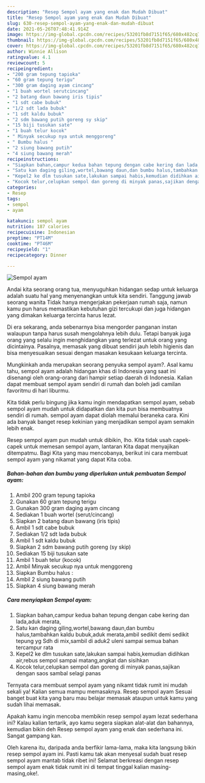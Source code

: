 ```yaml
---
description: "Resep Sempol ayam yang enak dan Mudah Dibuat"
title: "Resep Sempol ayam yang enak dan Mudah Dibuat"
slug: 630-resep-sempol-ayam-yang-enak-dan-mudah-dibuat
date: 2021-05-26T07:48:41.914Z
image: https://img-global.cpcdn.com/recipes/53201fb8d7151f65/680x482cq70/sempol-ayam-foto-resep-utama.jpg
thumbnail: https://img-global.cpcdn.com/recipes/53201fb8d7151f65/680x482cq70/sempol-ayam-foto-resep-utama.jpg
cover: https://img-global.cpcdn.com/recipes/53201fb8d7151f65/680x482cq70/sempol-ayam-foto-resep-utama.jpg
author: Winnie Allison
ratingvalue: 4.1
reviewcount: 5
recipeingredient:
- "200 gram tepung tapioka"
- "60 gram tepung terigu"
- "300 gram daging ayam cincang"
- "1 buah wortel serutcincang"
- "2 batang daun bawang iris tipis"
- "1 sdt cabe bubuk"
- "1/2 sdt lada bubuk"
- "1 sdt kaldu bubuk"
- "2 sdm bawang putih goreng sy skip"
- "15 biji tusukan sate"
- "1 buah telur kocok"
- " Minyak secukup nya untuk menggoreng"
- " Bumbu halus "
- "2 siung bawang putih"
- "4 siung bawang merah"
recipeinstructions:
- "Siapkan bahan,campur kedua bahan tepung dengan cabe kering dan lada,aduk merata,"
- "Satu kan daging giling,wortel,bawang daun,dan bumbu halus,tambahkan kaldu bubuk,aduk merata,ambil sedikit demi sedikit tepung yg Sdh di mix,sambil di aduk2 uleni sampai semua bahan tercampur rata"
- "Kepel2 ke dlm tusukan sate,lakukan sampai habis,kemudian didihkan air,rebus sempol sampai matang,angkat dan sisihkan"
- "Kocok telur,celupkan sempol dan goreng di minyak panas,sajikan dengan saos sambal selagi panas"
categories:
- Resep
tags:
- sempol
- ayam

katakunci: sempol ayam 
nutrition: 187 calories
recipecuisine: Indonesian
preptime: "PT14M"
cooktime: "PT46M"
recipeyield: "1"
recipecategory: Dinner

---
```



![Sempol ayam](https://img-global.cpcdn.com/recipes/53201fb8d7151f65/680x482cq70/sempol-ayam-foto-resep-utama.jpg)

Andai kita seorang orang tua, menyuguhkan hidangan sedap untuk keluarga adalah suatu hal yang menyenangkan untuk kita sendiri. Tanggung jawab seorang  wanita Tidak hanya mengerjakan pekerjaan rumah saja, namun kamu pun harus memastikan kebutuhan gizi tercukupi dan juga hidangan yang dimakan keluarga tercinta harus lezat.

Di era  sekarang, anda sebenarnya bisa mengorder panganan instan walaupun tanpa harus susah mengolahnya lebih dulu. Tetapi banyak juga orang yang selalu ingin menghidangkan yang terlezat untuk orang yang dicintainya. Pasalnya, memasak yang dibuat sendiri jauh lebih higienis dan bisa menyesuaikan sesuai dengan masakan kesukaan keluarga tercinta. 



Mungkinkah anda merupakan seorang penyuka sempol ayam?. Asal kamu tahu, sempol ayam adalah hidangan khas di Indonesia yang saat ini disenangi oleh orang-orang dari hampir setiap daerah di Indonesia. Kalian dapat membuat sempol ayam sendiri di rumah dan boleh jadi camilan favoritmu di hari liburmu.

Kita tidak perlu bingung jika kamu ingin mendapatkan sempol ayam, sebab sempol ayam mudah untuk didapatkan dan kita pun bisa membuatnya sendiri di rumah. sempol ayam dapat diolah memalui beraneka cara. Kini ada banyak banget resep kekinian yang menjadikan sempol ayam semakin lebih enak.

Resep sempol ayam pun mudah untuk dibikin, lho. Kita tidak usah capek-capek untuk memesan sempol ayam, lantaran Kita dapat menyajikan ditempatmu. Bagi Kita yang mau mencobanya, berikut ini cara membuat sempol ayam yang nikamat yang dapat Kita coba.

<!--inarticleads1-->

##### Bahan-bahan dan bumbu yang diperlukan untuk pembuatan Sempol ayam:

1. Ambil 200 gram tepung tapioka
1. Gunakan 60 gram tepung terigu
1. Gunakan 300 gram daging ayam cincang
1. Sediakan 1 buah wortel (serut/cincang)
1. Siapkan 2 batang daun bawang (iris tipis)
1. Ambil 1 sdt cabe bubuk
1. Sediakan 1/2 sdt lada bubuk
1. Ambil 1 sdt kaldu bubuk
1. Siapkan 2 sdm bawang putih goreng (sy skip)
1. Sediakan 15 biji tusukan sate
1. Ambil 1 buah telur (kocok)
1. Ambil  Minyak secukup nya untuk menggoreng
1. Siapkan  Bumbu halus :
1. Ambil 2 siung bawang putih
1. Siapkan 4 siung bawang merah




<!--inarticleads2-->

##### Cara menyiapkan Sempol ayam:

1. Siapkan bahan,campur kedua bahan tepung dengan cabe kering dan lada,aduk merata,
1. Satu kan daging giling,wortel,bawang daun,dan bumbu halus,tambahkan kaldu bubuk,aduk merata,ambil sedikit demi sedikit tepung yg Sdh di mix,sambil di aduk2 uleni sampai semua bahan tercampur rata
1. Kepel2 ke dlm tusukan sate,lakukan sampai habis,kemudian didihkan air,rebus sempol sampai matang,angkat dan sisihkan
1. Kocok telur,celupkan sempol dan goreng di minyak panas,sajikan dengan saos sambal selagi panas




Ternyata cara membuat sempol ayam yang nikamt tidak rumit ini mudah sekali ya! Kalian semua mampu memasaknya. Resep sempol ayam Sesuai banget buat kita yang baru mau belajar memasak ataupun untuk kamu yang sudah lihai memasak.

Apakah kamu ingin mencoba membikin resep sempol ayam lezat sederhana ini? Kalau kalian tertarik, ayo kamu segera siapkan alat-alat dan bahannya, kemudian bikin deh Resep sempol ayam yang enak dan sederhana ini. Sangat gampang kan. 

Oleh karena itu, daripada anda berfikir lama-lama, maka kita langsung bikin resep sempol ayam ini. Pasti kamu tak akan menyesal sudah buat resep sempol ayam mantab tidak ribet ini! Selamat berkreasi dengan resep sempol ayam enak tidak rumit ini di tempat tinggal kalian masing-masing,oke!.

